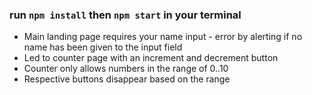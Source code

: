 ### run `npm install` then `npm start` in your terminal

- Main landing page requires your name input - error by alerting if no name has been given to the input field
- Led to counter page with an increment and decrement button
- Counter only allows numbers in the range of 0..10
- Respective buttons disappear based on the range
